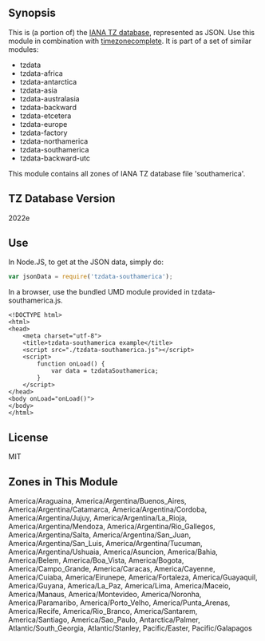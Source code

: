 
## Synopsis

This is (a portion of) the [IANA TZ database](https://www.iana.org/time-zones), represented as JSON. Use this module in combination with [timezonecomplete](https://www.npmjs.com/package/timezonecomplete).
It is part of a set of similar modules:
* tzdata
* tzdata-africa
* tzdata-antarctica
* tzdata-asia
* tzdata-australasia
* tzdata-backward
* tzdata-etcetera
* tzdata-europe
* tzdata-factory
* tzdata-northamerica
* tzdata-southamerica
* tzdata-backward-utc

This module contains all zones of IANA TZ database file 'southamerica'.



## TZ Database Version

2022e

## Use

In Node.JS, to get at the JSON data, simply do:

```javascript
var jsonData = require('tzdata-southamerica');
```

In a browser, use the bundled UMD module provided in tzdata-southamerica.js.

```
<!DOCTYPE html>
<html>
<head>
    <meta charset="utf-8">
    <title>tzdata-southamerica example</title>
    <script src="./tzdata-southamerica.js"></script>
    <script>
        function onLoad() {
            var data = tzdataSouthamerica;
        }
    </script>
</head>
<body onLoad="onLoad()">
</body>
</html>
```

## License

MIT

## Zones in This Module

America/Araguaina, America/Argentina/Buenos_Aires, America/Argentina/Catamarca, America/Argentina/Cordoba, America/Argentina/Jujuy, America/Argentina/La_Rioja, America/Argentina/Mendoza, America/Argentina/Rio_Gallegos, America/Argentina/Salta, America/Argentina/San_Juan, America/Argentina/San_Luis, America/Argentina/Tucuman, America/Argentina/Ushuaia, America/Asuncion, America/Bahia, America/Belem, America/Boa_Vista, America/Bogota, America/Campo_Grande, America/Caracas, America/Cayenne, America/Cuiaba, America/Eirunepe, America/Fortaleza, America/Guayaquil, America/Guyana, America/La_Paz, America/Lima, America/Maceio, America/Manaus, America/Montevideo, America/Noronha, America/Paramaribo, America/Porto_Velho, America/Punta_Arenas, America/Recife, America/Rio_Branco, America/Santarem, America/Santiago, America/Sao_Paulo, Antarctica/Palmer, Atlantic/South_Georgia, Atlantic/Stanley, Pacific/Easter, Pacific/Galapagos

